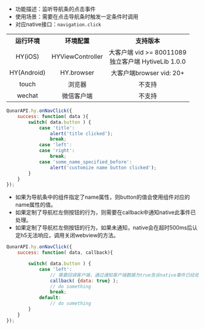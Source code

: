 * 功能描述：监听导航条的点击事件
* 使用场景：需要在点击导航条时触发一定条件时调用
* 对应native接口：`navigation.click`

<table style="text-align:center">
    <tr>
        <th>运行环境</th>
        <th>环境配置</th>
        <th>支持版本</th>
    </tr>
    <tr>
        <td>HY(iOS)</td>
        <td>HYViewController</td>
        <td>大客户端 vid >= 80011089<br/>独立客户端 HytiveLib 1.0.0</td>
    </tr>
    <tr>
        <td>HY(Android)</td>
        <td>HY.browser</td>
        <td>大客户端browser vid: 20+</td>
    </tr>
    <tr>
        <td>touch</td>
        <td>浏览器</td>
        <td>不支持</td>
    </tr>
    <tr>
        <td>wechat</td>
        <td>微信客户端</td>
        <td>不支持</td>
    </tr>
</table>


```js
QunarAPI.hy.onNavClick({
    success: function( data ){
        switch( data.button ) {
            case 'title':
                alert('title clicked');
                break;
            case 'left':
            case 'right':
                break;
            case 'some_name_specified_before':
                alert('customize name button clicked');
        }
    }
});
```

* 如果为导航条中的组件指定了name属性，则button的值会使用组件对应的name属性的值。
* 如果定制了导航栏左侧按钮的行为，则需要在callback中通知native此事件已处理。
* 如果定制了导航栏左侧按钮的行为，如果未通知，native会在超时500ms后认定h5无法响应，调用关闭webview的方法。

```js
QunarAPI.hy.onNavClick({
    success: function( data, callback){

        switch( data.button ) {
            case 'left':
                // 需要回调客户端，通过通知客户端数据为true告诉native事件已经处理，停止默认事件
                callback( {data: true} );
                // do something
                break;
            default: 
                // do something
        }
    }
});
```
